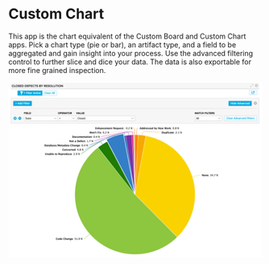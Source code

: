# Custom Chart

This app is the chart equivalent of the Custom Board and Custom Chart apps.  Pick a chart type (pie or bar), an artifact type, and a field to be aggregated and gain insight into your process.  Use the advanced filtering control to further slice and dice your data.  The data is also exportable for more fine grained inspection.

![custom chart screenshot](images/CustomChart.png "Custom Chart Screenshot")
